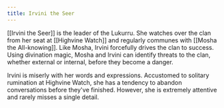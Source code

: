 ```yaml
---
title: Irvini the Seer
---
```


[[Irvini the Seer]] is the leader of the Lukurru. She watches over the clan from her seat at [[Highvine Watch]] and regularly communes with [[Mosha the All-knowing]]. Like Mosha, Irvini forcefully drives the clan to success. Using divination magic, Mosha and Irvini can identify threats to the clan, whether external or internal, before they become a danger.

Irvini is miserly with her words and expressions. Accustomed to solitary rumination at Highvine Watch, she has a tendency to abandon conversations before they've finished. However, she is extremely attentive and rarely misses a single detail.
